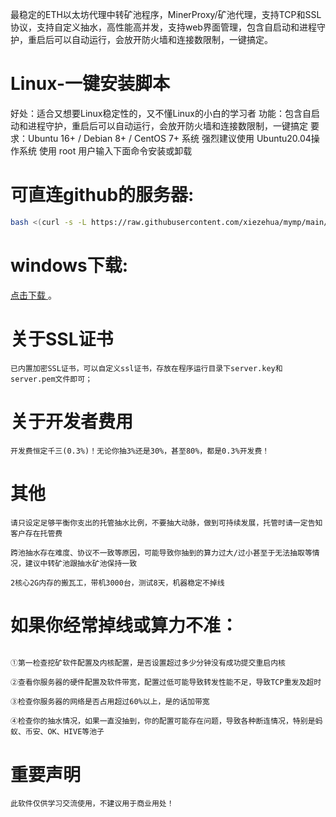 最稳定的ETH以太坊代理中转矿池程序，MinerProxy/矿池代理，支持TCP和SSL协议，支持自定义抽水，高性能高并发，支持web界面管理，包含自启动和进程守护，重启后可以自动运行，会放开防火墙和连接数限制，一键搞定。

# Linux-一键安装脚本
好处：适合又想要Linux稳定性的，又不懂Linux的小白的学习者
功能：包含自启动和进程守护，重启后可以自动运行，会放开防火墙和连接数限制，一键搞定
要求：Ubuntu 16+ / Debian 8+ / CentOS 7+ 系统
强烈建议使用 Ubuntu20.04操作系统
使用 root 用户输入下面命令安装或卸载

# 可直连github的服务器:
```bash
bash <(curl -s -L https://raw.githubusercontent.com/xiezehua/mymp/main/installpn.sh)
```
# windows下载:

[点击下载 ](https://raw.githubusercontent.com/xiezehua/mymp/main/mymp_windows.exe) 。

# 关于SSL证书
```bigquery
已内置加密SSL证书，可以自定义ssl证书，存放在程序运行目录下server.key和server.pem文件即可；
```
# 关于开发者费用
```bigquery
开发费恒定千三(0.3%)！无论你抽3%还是30%，甚至80%，都是0.3%开发费！ 
```
# 其他
```bigquery
请只设定足够平衡你支出的托管抽水比例，不要抽大动脉，做到可持续发展，托管时请一定告知客户存在托管费

跨池抽水存在难度、协议不一致等原因，可能导致你抽到的算力过大/过小甚至于无法抽取等情况，建议中转矿池跟抽水矿池保持一致

2核心2G内存的搬瓦工，带机3000台，测试8天，机器稳定不掉线
```
# 如果你经常掉线或算力不准：
```bigquery

①第一检查挖矿软件配置及内核配置，是否设置超过多少分钟没有成功提交重启内核

②查看你服务器的硬件配置及软件带宽，配置过低可能导致转发性能不足，导致TCP重发及超时

③检查你服务器的网络是否占用超过60%以上，是的话加带宽

④检查你的抽水情况，如果一直没抽到，你的配置可能存在问题，导致各种断连情况，特别是蚂蚁、币安、OK、HIVE等池子
```
# 重要声明
```bigquery
此软件仅供学习交流使用，不建议用于商业用处！
```

